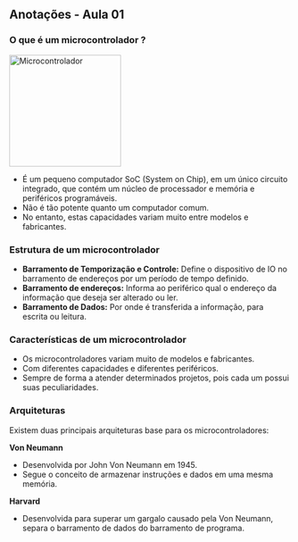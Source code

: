 <h2>Anotações - Aula 01</h2>

<h3>O que é um microcontrolador ?</h3>

<img src="https://th.bing.com/th/id/OIP.WtBXuo8luGgum4mIWeuiVwHaEW?pid=ImgDet&w=555&h=326&rs=1" alt="Microcontrolador" width="200">

- É um pequeno computador SoC (System on Chip), em um único circuito integrado, que contém um núcleo de processador e memória e periféricos programáveis.
- Não é tão potente quanto um computador comum.
- No entanto, estas capacidades variam muito entre modelos e fabricantes.

<h3>Estrutura de um microcontrolador</h3>

- <strong>Barramento de Temporização e Controle:</strong> Define o dispositivo de IO no barramento de endereços por um período de tempo definido.
- <strong>Barramento de endereços:</strong> Informa ao periférico qual o endereço da informação que deseja ser alterado ou ler.
- <strong>Barramento de Dados:</strong> Por onde é transferida a informação, para escrita ou leitura.

<h3>Características de um microcontrolador</h3>

- Os microcontroladores variam muito de modelos e fabricantes.
- Com diferentes capacidades e diferentes periféricos.
- Sempre de forma a atender determinados projetos, pois cada um
possui suas peculiaridades.

<h3>Arquiteturas</h3>

Existem duas principais arquiteturas base para os microcontroladores:

<strong>Von Neumann</strong>
- Desenvolvida por John Von Neumann em 1945.
- Segue o conceito de armazenar instruções e dados em uma mesma memória.

<strong>Harvard</strong>
- Desenvolvida para superar um gargalo causado pela Von Neumann, separa o barramento de dados do barramento de programa.

